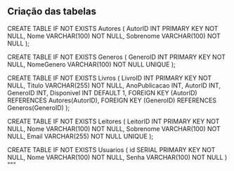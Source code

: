 ## Criação das tabelas

CREATE TABLE IF NOT EXISTS Autores (
    AutorID INT PRIMARY KEY NOT NULL,
    Nome VARCHAR(100) NOT NULL,
    Sobrenome VARCHAR(100) NOT NULL
);

CREATE TABLE IF NOT EXISTS Generos (
    GeneroID INT PRIMARY KEY NOT NULL,
    NomeGenero VARCHAR(100) NOT NULL UNIQUE
);

CREATE TABLE IF NOT EXISTS Livros (
    LivroID INT PRIMARY KEY NOT NULL,
    Titulo VARCHAR(255) NOT NULL,
    AnoPublicacao INT,
    AutorID INT,
    GeneroID INT,
    Disponivel INT DEFAULT 1,
    FOREIGN KEY (AutorID) REFERENCES Autores(AutorID),
    FOREIGN KEY (GeneroID) REFERENCES Generos(GeneroID)
);

CREATE TABLE IF NOT EXISTS Leitores (
    LeitorID INT PRIMARY KEY NOT NULL,
    Nome VARCHAR(100) NOT NULL,
    Sobrenome VARCHAR(100) NOT NULL,
    Email VARCHAR(255) NOT NULL UNIQUE
);

CREATE TABLE IF NOT EXISTS Usuarios (
    id SERIAL PRIMARY KEY NOT NULL,
    Nome VARCHAR(100) NOT NULL,
    Senha VARCHAR(100) NOT NULL
)
"""
